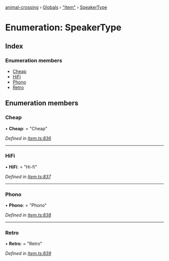 [animal-crossing](../README.md) › [Globals](../globals.md) › ["Item"](../modules/_item_.md) › [SpeakerType](_item_.speakertype.md)

# Enumeration: SpeakerType

## Index

### Enumeration members

* [Cheap](_item_.speakertype.md#cheap)
* [HiFi](_item_.speakertype.md#hifi)
* [Phono](_item_.speakertype.md#phono)
* [Retro](_item_.speakertype.md#retro)

## Enumeration members

###  Cheap

• **Cheap**: = "Cheap"

*Defined in [Item.ts:836](https://github.com/Norviah/animal-crossing/blob/4ad5c16/module/types/Item.ts#L836)*

___

###  HiFi

• **HiFi**: = "Hi-fi"

*Defined in [Item.ts:837](https://github.com/Norviah/animal-crossing/blob/4ad5c16/module/types/Item.ts#L837)*

___

###  Phono

• **Phono**: = "Phono"

*Defined in [Item.ts:838](https://github.com/Norviah/animal-crossing/blob/4ad5c16/module/types/Item.ts#L838)*

___

###  Retro

• **Retro**: = "Retro"

*Defined in [Item.ts:839](https://github.com/Norviah/animal-crossing/blob/4ad5c16/module/types/Item.ts#L839)*
